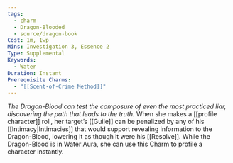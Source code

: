 ```yaml
---
tags:
  - charm
  - Dragon-Blooded
  - source/dragon-book
Cost: 1m, 1wp
Mins: Investigation 3, Essence 2
Type: Supplemental
Keywords:
  - Water
Duration: Instant
Prerequisite Charms:
  - "[[Scent-of-Crime Method]]"
---
```

*The Dragon-Blood can test the composure of even the most practiced liar, discovering the path that leads to the truth.*
When she makes a [[profile character]] roll, her target’s [[Guile]] can be penalized by any of his [[Intimacy|Intimacies]] that would support revealing information to the Dragon-Blood, lowering it as though it were his [[Resolve]]. While the Dragon-Blood is in Water Aura, she can use this Charm to profile a character instantly.